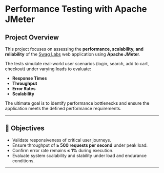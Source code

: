 # Performance Testing with Apache JMeter

##  Project Overview
This project focuses on assessing the **performance, scalability, and reliability** of the [Swag Labs](https://www.saucedemo.com/) web application using **Apache JMeter**.  

The tests simulate real-world user scenarios (login, search, add to cart, checkout) under varying loads to evaluate:
- **Response Times**
- **Throughput**
- **Error Rates**
- **Scalability**

The ultimate goal is to identify performance bottlenecks and ensure the application meets the defined performance requirements.

---

## 🎯 Objectives
- Validate responsiveness of critical user journeys.
- Ensure throughput of **≥ 500 requests per second** under peak load.
- Confirm error rate remains **≤ 1%** during execution.
- Evaluate system scalability and stability under load and endurance conditions.

---
